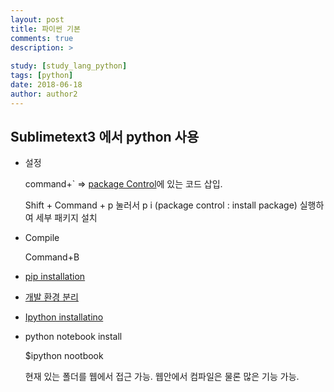 ```yaml
---
layout: post
title: 파이썬 기본
comments: true
description: >
  
study: [study_lang_python]
tags: [python]
date: 2018-06-18
author: author2
---
```


## Sublimetext3 에서 python 사용

* 설정

  command+` => [package Control](https://packagecontrol.io/installation)에 있는 코드 삽입.

  Shift + Command + p 눌러서 p i (package control : install package) 실행하여 세부 패키지 설치

* Compile

  Command+B

* [pip installation](https://pip.pypa.io/en/stable/installing/)

* [개발 환경 분리](http://guswnsxodlf.github.io/pyenv-virtualenv-autoenv)

* [Ipython installatino](https://ipython.org/install.html)

* python notebook install

  $ipython nootbook

  현재 있는 폴더를 웹에서 접근 가능. 웹안에서 컴파일은 물론 많은 기능 가능.


